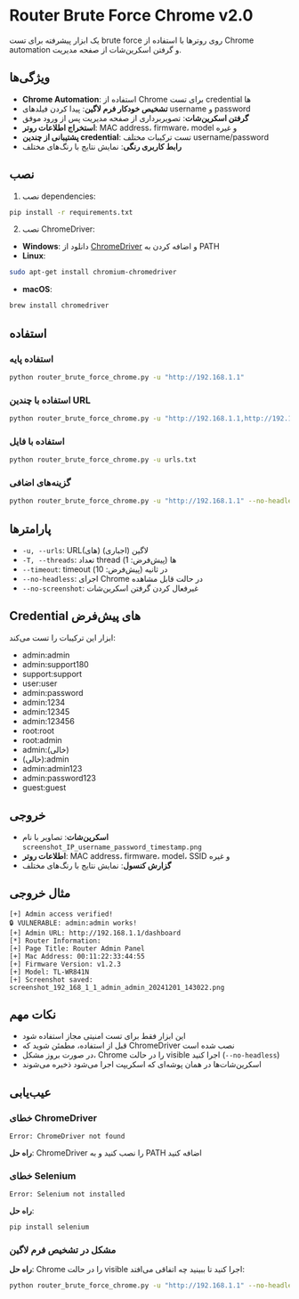 # Router Brute Force Chrome v2.0

یک ابزار پیشرفته برای تست brute force روی روترها با استفاده از Chrome automation و گرفتن اسکرین‌شات از صفحه مدیریت.

## ویژگی‌ها

- **Chrome Automation**: استفاده از Chrome برای تست credential ها
- **تشخیص خودکار فرم لاگین**: پیدا کردن فیلدهای username و password
- **گرفتن اسکرین‌شات**: تصویربرداری از صفحه مدیریت پس از ورود موفق
- **استخراج اطلاعات روتر**: MAC address، firmware، model و غیره
- **پشتیبانی از چندین credential**: تست ترکیبات مختلف username/password
- **رابط کاربری رنگی**: نمایش نتایج با رنگ‌های مختلف

## نصب

1. نصب dependencies:
```bash
pip install -r requirements.txt
```

2. نصب ChromeDriver:
- **Windows**: دانلود از [ChromeDriver](https://chromedriver.chromium.org/) و اضافه کردن به PATH
- **Linux**: 
```bash
sudo apt-get install chromium-chromedriver
```
- **macOS**:
```bash
brew install chromedriver
```

## استفاده

### استفاده پایه
```bash
python router_brute_force_chrome.py -u "http://192.168.1.1"
```

### استفاده با چندین URL
```bash
python router_brute_force_chrome.py -u "http://192.168.1.1,http://192.168.1.2,http://192.168.1.3"
```

### استفاده با فایل
```bash
python router_brute_force_chrome.py -u urls.txt
```

### گزینه‌های اضافی
```bash
python router_brute_force_chrome.py -u "http://192.168.1.1" --no-headless --timeout 15
```

## پارامترها

- `-u, --urls`: URL(های) لاگین (اجباری)
- `-T, --threads`: تعداد thread ها (پیش‌فرض: 1)
- `--timeout`: timeout در ثانیه (پیش‌فرض: 10)
- `--no-headless`: اجرای Chrome در حالت قابل مشاهده
- `--no-screenshot`: غیرفعال کردن گرفتن اسکرین‌شات

## Credential های پیش‌فرض

ابزار این ترکیبات را تست می‌کند:
- admin:admin
- admin:support180
- support:support
- user:user
- admin:password
- admin:1234
- admin:12345
- admin:123456
- root:root
- root:admin
- admin:(خالی)
- (خالی):admin
- admin:admin123
- admin:password123
- guest:guest

## خروجی

- **اسکرین‌شات**: تصاویر با نام `screenshot_IP_username_password_timestamp.png`
- **اطلاعات روتر**: MAC address، firmware، model، SSID و غیره
- **گزارش کنسول**: نمایش نتایج با رنگ‌های مختلف

## مثال خروجی

```
[+] Admin access verified!
🔒 VULNERABLE: admin:admin works!
[+] Admin URL: http://192.168.1.1/dashboard
[*] Router Information:
[+] Page Title: Router Admin Panel
[+] Mac Address: 00:11:22:33:44:55
[+] Firmware Version: v1.2.3
[+] Model: TL-WR841N
[+] Screenshot saved: screenshot_192_168_1_1_admin_admin_20241201_143022.png
```

## نکات مهم

- این ابزار فقط برای تست امنیتی مجاز استفاده شود
- قبل از استفاده، مطمئن شوید که ChromeDriver نصب شده است
- در صورت بروز مشکل، Chrome را در حالت visible اجرا کنید (`--no-headless`)
- اسکرین‌شات‌ها در همان پوشه‌ای که اسکریپت اجرا می‌شود ذخیره می‌شوند

## عیب‌یابی

### خطای ChromeDriver
```
Error: ChromeDriver not found
```
**راه حل**: ChromeDriver را نصب کنید و به PATH اضافه کنید

### خطای Selenium
```
Error: Selenium not installed
```
**راه حل**: 
```bash
pip install selenium
```

### مشکل در تشخیص فرم لاگین
**راه حل**: Chrome را در حالت visible اجرا کنید تا ببینید چه اتفاقی می‌افتد:
```bash
python router_brute_force_chrome.py -u "http://192.168.1.1" --no-headless
```